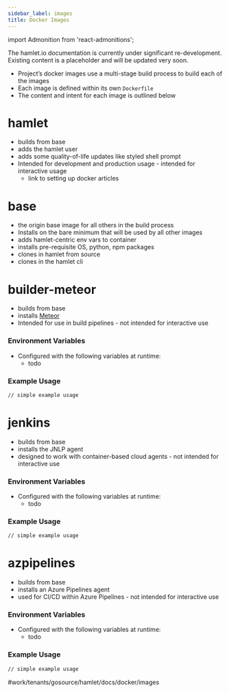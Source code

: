 ```yaml
---
sidebar_label: images
title: Docker Images
---
```

import Admonition from 'react-admonitions';

<Admonition type="warning" title="Under Construction">
The hamlet.io documentation is currently under significant re-development. Existing content is a placeholder and will be updated very soon.
</Admonition>

* Project’s docker images use a multi-stage build process to build each of the images
* Each image is defined within its own `Dockerfile` 
* The content and intent for each image is outlined below


# hamlet
* builds from base
* adds the hamlet user
* adds some quality-of-life updates like styled shell prompt
* Intended for development and production usage - intended for interactive usage
	* link to setting up docker articles

# base
* the origin base image for all others in the build process
* Installs on the bare minimum that will be used by all other images
* adds hamlet-centric env vars to container
* installs pre-requisite OS, python, npm packages
* clones in hamlet from source
* clones in the hamlet cli

# builder-meteor
* builds from base
* installs [Meteor](https://www.meteor.com/) 
* Intended for use in build pipelines - not intended for interactive use

### Environment Variables
* Configured with the following variables at runtime:
	* todo

### Example Usage
```sh
// simple example usage
```

# jenkins
* builds from base
* installs the JNLP agent
* designed to work with container-based cloud agents - not intended for interactive use

### Environment Variables
* Configured with the following variables at runtime:
	* todo

### Example Usage
```sh
// simple example usage
```

# azpipelines
* builds from base
* installs an Azure Pipelines agent
* used for CI/CD within Azure Pipelines - not intended for interactive use

### Environment Variables
* Configured with the following variables at runtime:
	* todo

### Example Usage
```sh
// simple example usage
```


#work/tenants/gosource/hamlet/docs/docker/images
